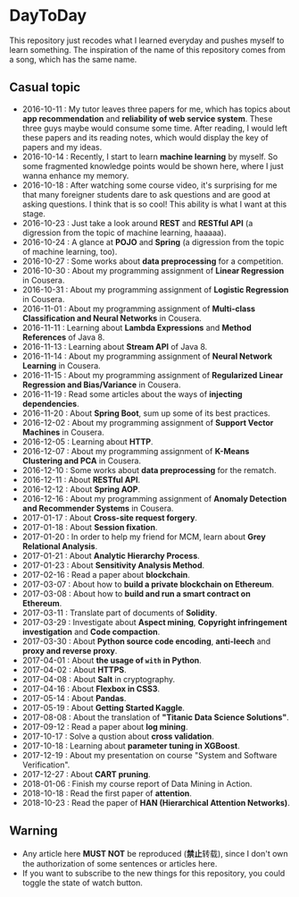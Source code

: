 # DayToDay
This repository just recodes what I learned everyday and pushes myself to learn something. The inspiration of the name of this repository comes from a song, which has the same name.

## Casual topic
- 2016-10-11 : My tutor leaves three papers for me, which has topics about **app recommendation** and **reliability of web service system**. These three guys maybe would consume some time. After reading, I would left these papers and its reading notes, which would display the key of papers and my ideas.
- 2016-10-14 : Recently, I start to learn **machine learning** by myself. So some fragmented knowledge points would be shown here, where I just wanna enhance my memory.
- 2016-10-18 : After watching some course video, it's surprising for me that many foreigner students dare to ask questions and are good at asking questions. I think that is so cool! This ability is what I want at this stage.
- 2016-10-23 : Just take a look around **REST** and **RESTful API** (a digression from the topic of machine learning, haaaaa).
- 2016-10-24 : A glance at **POJO** and **Spring** (a digression from the topic of machine learning, too).
- 2016-10-27 : Some works about **data preprocessing** for a competition.
- 2016-10-30 : About my programming assignment of **Linear Regression** in Cousera.
- 2016-10-31 : About my programming assignment of **Logistic Regression** in Cousera.
- 2016-11-01 : About my programming assignment of **Multi-class Classification and Neural Networks** in Cousera.
- 2016-11-11 : Learning about **Lambda Expressions** and **Method References** of Java 8.
- 2016-11-13 : Learning about **Stream API** of Java 8.
- 2016-11-14 : About my programming assignment of **Neural Network Learning** in Cousera.
- 2016-11-15 : About my programming assignment of **Regularized Linear Regression and Bias/Variance** in Cousera.
- 2016-11-19 : Read some articles about the ways of **injecting dependencies**.
- 2016-11-20 : About **Spring Boot**, sum up some of its best practices.
- 2016-12-02 : About my programming assignment of **Support Vector Machines** in Cousera.
- 2016-12-05 : Learning about **HTTP**.
- 2016-12-07 : About my programming assignment of **K-Means Clustering and PCA** in Cousera.
- 2016-12-10 : Some works about **data preprocessing** for the rematch.
- 2016-12-11 : About **RESTful API**.
- 2016-12-12 : About **Spring AOP**.
- 2016-12-16 : About my programming assignment of **Anomaly Detection and Recommender Systems** in Cousera.
- 2017-01-17 : About **Cross-site request forgery**.
- 2017-01-18 : About **Session fixation**.
- 2017-01-20 : In order to help my friend for MCM, learn about **Grey Relational Analysis**.
- 2017-01-21 : About **Analytic Hierarchy Process**.
- 2017-01-23 : About **Sensitivity Analysis Method**.
- 2017-02-16 : Read a paper about **blockchain**.
- 2017-03-07 : About how to **build a private blockchain on Ethereum**.
- 2017-03-08 : About how to **build and run a smart contract on Ethereum**.
- 2017-03-11 : Translate part of documents of **Solidity**.
- 2017-03-29 : Investigate about **Aspect mining**, **Copyright infringement investigation** and **Code compaction**.
- 2017-03-30 : About **Python source code encoding**, **anti-leech** and **proxy and reverse proxy**.
- 2017-04-01 : About **the usage of ```with``` in Python**.
- 2017-04-02 : About **HTTPS**.
- 2017-04-08 : About **Salt** in cryptography.
- 2017-04-16 : About **Flexbox in CSS3**.
- 2017-05-14 : About **Pandas**.
- 2017-05-19 : About **Getting Started Kaggle**.
- 2017-08-08 : About the translation of **"Titanic Data Science Solutions"**.
- 2017-09-12 : Read a paper about **log mining**.
- 2017-10-17 : Solve a qustion about **cross validation**.
- 2017-10-18 : Learning about **parameter tuning in XGBoost**.
- 2017-12-19 : About my presentation on course "System and Software Verification".
- 2017-12-27 : About **CART pruning**.
- 2018-01-06 : Finish my course report of Data Mining in Action.
- 2018-10-18 : Read the first paper of **attention**.
- 2018-10-23 : Read the paper of **HAN (Hierarchical Attention Networks)**.

## Warning
- Any article here **MUST NOT** be reproduced (**禁止**转载), since I don't own the authorization of some sentences or articles here.
- If you want to subscribe to the new things for this repository, you could toggle the state of watch button.
